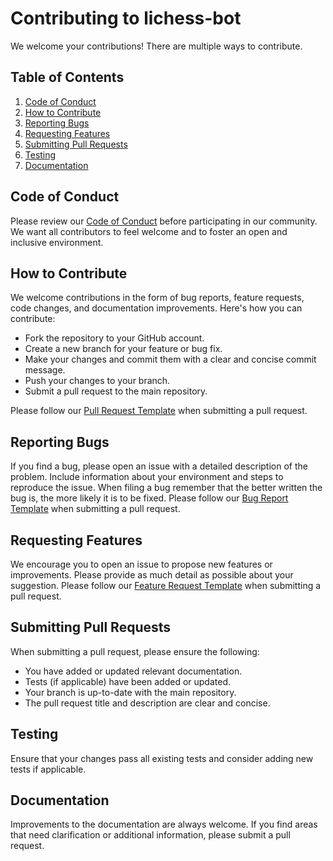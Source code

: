 # Contributing to lichess-bot

We welcome your contributions! There are multiple ways to contribute.

## Table of Contents

1. [Code of Conduct](#code-of-conduct)
2. [How to Contribute](#how-to-contribute)
3. [Reporting Bugs](#reporting-bugs)
4. [Requesting Features](#requesting-features)
5. [Submitting Pull Requests](#submitting-pull-requests)
6. [Testing](#testing)
7. [Documentation](#documentation)

## Code of Conduct

Please review our [Code of Conduct](/CODE_OF_CONDUCT.md) before participating in our community. We want all contributors to feel welcome and to foster an open and inclusive environment.

## How to Contribute

We welcome contributions in the form of bug reports, feature requests, code changes, and documentation improvements. Here's how you can contribute:

- Fork the repository to your GitHub account.
- Create a new branch for your feature or bug fix.
- Make your changes and commit them with a clear and concise commit message.
- Push your changes to your branch.
- Submit a pull request to the main repository.

Please follow our [Pull Request Template](.github/pull_request_template.md) when submitting a pull request.

## Reporting Bugs

If you find a bug, please open an issue with a detailed description of the problem. Include information about your environment and steps to reproduce the issue.
When filing a bug remember that the better written the bug is, the more likely it is to be fixed.
Please follow our [Bug Report Template](.github/ISSUE_TEMPLATE/bug_report.md) when submitting a pull request.

## Requesting Features

We encourage you to open an issue to propose new features or improvements. Please provide as much detail as possible about your suggestion.
Please follow our [Feature Request Template](.github/ISSUE_TEMPLATE/feature_request.md) when submitting a pull request.

## Submitting Pull Requests

When submitting a pull request, please ensure the following:

- You have added or updated relevant documentation.
- Tests (if applicable) have been added or updated.
- Your branch is up-to-date with the main repository.
- The pull request title and description are clear and concise.

## Testing

Ensure that your changes pass all existing tests and consider adding new tests if applicable.

## Documentation

Improvements to the documentation are always welcome. If you find areas that need clarification or additional information, please submit a pull request.
